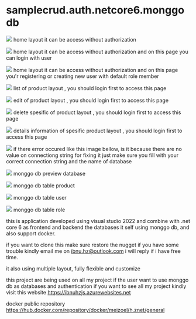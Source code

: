 # samplecrud.auth.netcore6.monggodb

![](screenshot/home.jpeg)
home layout it can be access without authorization

![](screenshot/login.jpeg)
home layout it can be access without authorization and on this page you can login with user

![](screenshot/register.jpeg)
home layout it can be access without authorization and on this page you'r registering or creating new user with default role member

![](screenshot/listproduct.jpeg)
list of product layout , you should login first to access this page

![](screenshot/editproduct.jpeg)
edit of product layout , you should login first to access this page

![](screenshot/deleteproduct.jpeg)
delete spesific of product layout , you should login first to access this page

![](screenshot/detailproduct.jpeg)
details information of spesific product layout , you should login first to access this page

![](screenshot/error.png)
if there error occured like this image bellow, is it because there are no value on connectiong string for fixing it just make sure you fill with your correct connection string and the name of database

![](screenshot/database.jpeg)
monggo db preview database

![](screenshot/tableproductdb.jpeg)
monggo db table product

![](screenshot/tablesuserdb.jpeg)
monggo db table user

![](screenshot/tablerolesdb.jpeg)
monggo db table role

this is application developed using visual studio 2022 and combine with .net core 6 as frontend and backend the databases it self using monggo db, and also support docker.

if you want to clone this make sure restore the nugget if you have some trouble kindly email me on ibnu.hz@outlook.com i will reply if i have free time.

it also using multiple layout, fully flexible and customize

this project are being used on all my project if the user want to use monggo db as databases and authentication
if you want to see all my project kindly visit this website https://ibnuhzjs.azurewebsites.net

docker public repository https://hub.docker.com/repository/docker/meizoel/h.znet/general